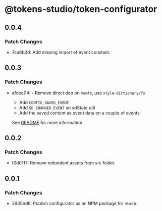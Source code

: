 # @tokens-studio/token-configurator

## 0.0.4

### Patch Changes

- 7ca6b2d: Add missing import of event constant.

## 0.0.3

### Patch Changes

- afdea04: - Remove direct dep on `memfs`, use `style-dictionary/fs`

  - Add `CONFIG_SAVED_EVENT`
  - Add `SD_CHANGED_EVENT` on sdState util
  - Add the saved content as event data on a couple of events

  See [README](https://github.com/tokens-studio/style-dictionary-configurator#events) for more information

## 0.0.2

### Patch Changes

- f2d0117: Remove redundant assets from src folder.

## 0.0.1

### Patch Changes

- 2935ed8: Publish configurator as an NPM package for reuse.
